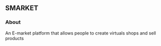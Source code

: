 ## SMARKET

### About

An E-market platform that allows people to create virtuals shops and sell products

